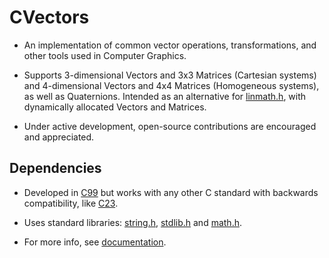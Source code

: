 # CVectors

- An implementation of common vector operations, transformations, and other tools used in Computer Graphics.

- Supports 3-dimensional Vectors and 3x3 Matrices (Cartesian systems) and 4-dimensional Vectors and 4x4 Matrices (Homogeneous systems), as well as Quaternions. Intended as an alternative for [linmath.h](https://github.com/glfw/glfw/blob/master/deps/linmath.h), with dynamically allocated Vectors and Matrices.

- Under active development, open-source contributions are encouraged and appreciated.

## Dependencies
- Developed in [C99](https://en.wikipedia.org/wiki/C99) but works with any other C standard with backwards compatibility, like [C23](https://en.wikipedia.org/wiki/C23_(C_standard_revision)).

- Uses standard libraries: [string.h](https://en.wikibooks.org/wiki/C_Programming/string.h), [stdlib.h](https://en.wikibooks.org/wiki/C_Programming/stdlib.h) and [math.h](https://en.wikibooks.org/wiki/C_Programming/math.h).

- For more info, see [documentation](https://github.com/349gill/cvectors/edit/main/docs.md).
